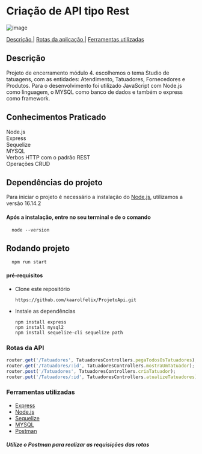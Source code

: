 # Criação de API tipo Rest
![image](https://user-images.githubusercontent.com/93998124/162990972-d54dbfeb-4b17-4afc-97c1-1bf291f329ed.png)


      
  <a href="#Descrição"> Descrição </a> |
  <a href="#rotas-da-API"> Rotas da aplicação </a> |
  <a href="#Ferramentas utilizadas"> Ferramentas utilizadas </a>

##  Descrição
Projeto de encerramento módulo 4. escolhemos o tema Studio de tatuagens, com as entidades: Atendimento, Tatuadores, Fornecedores e Produtos. Para o desenvolvimento foi utilizado JavaScript com Node.js como linguagem, o MYSQL como banco de dados e também o express como framework. 


## Conhecimentos Praticado 
Node.js <br>
Express <br>
Sequelize <br>
MYSQL <br>
Verbos HTTP com o padrão REST <br>
Operações CRUD


## Dependências do projeto
Para iniciar o projeto é necessário a instalação do [Node.js](https://nodejs.org/en/docs/), utilizamos a versão 16.14.2

#### Após a instalação, entre no seu terminal e de o comando
     
      node --version


## Rodando projeto

      npm run start 

#### pré-requisitos

- Clone este repositório  

      https://github.com/kaarolfelix/ProjetoApi.git 
 
- Instale as dependências
 
      npm install express
      npm install mysql2
      npm install sequelize-cli sequelize path


### Rotas da API

``` js
router.get('/Tatuadores', TatuadoresControllers.pegaTodosOsTatuadores);
router.get('/Tatuadores/:id', TatuadoresControllers.mostraUmTatuador);
router.post('/Tatuadores', TatuadoresControllers.criaTatuador);
router.put('/Tatuadores/:id', TatuadoresControllers.atualizeTatuadores);

```

### Ferramentas utilizadas

- [Express](https://expressjs.com/)
- [Node.js](https://nodejs.org/en/docs/)
- [Sequelize](https://sequelize.org/)
- [MYSQL](https://dev.mysql.com/downloads/workbench/)
- [Postman](https://www.postman.com/)


##### Utilize o  Postman para realizar as requisições  das rotas







